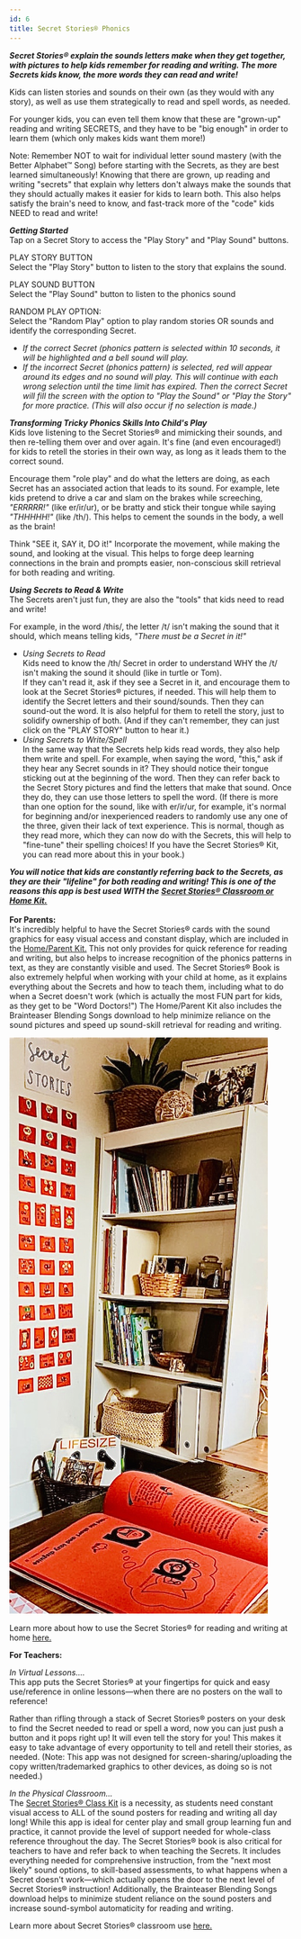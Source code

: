 ```yaml
---
id: 6
title: Secret Stories® Phonics
---
```

***Secret Stories® explain the sounds letters make when they get together, with pictures to help kids remember for reading and writing. The more Secrets kids know, the more words they can read and write!***  

Kids can listen stories and sounds on their own (as they would with any story), as well as use them strategically to read and spell words, as needed.

For younger kids, you can even tell them know that these are "grown-up" reading and writing SECRETS, and they have to be "big enough" in order to learn them (which only makes kids want them more!)

Note: Remember NOT to wait for individual letter sound mastery (with the Better Alphabet™ Song) before starting with the Secrets, as they are best learned simultaneously! Knowing that there are grown, up reading and writing "secrets" that explain why letters don't always make the sounds that they should actually makes it easier for kids to learn both. This also helps satisfy the brain's need to know, and fast-track more of the "code" kids NEED to read and write!

***Getting Started***\
Tap on a Secret Story to access the "Play Story" and "Play Sound" buttons.

PLAY STORY BUTTON\
Select the "Play Story" button to listen to the story that explains the sound.  

PLAY SOUND BUTTON\
Select the "Play Sound" button to listen to the phonics sound 

RANDOM PLAY OPTION:\
Select the "Random Play" option to play random stories OR sounds and identify the corresponding Secret. 

* *If the correct Secret (phonics pattern is selected within 10 seconds, it will be highlighted and a bell sound will play.* 
* *If the incorrect Secret (phonics pattern) is selected, red will appear around its edges and no sound will play. This will continue with each wrong selection until the time limit has expired. Then the correct Secret will fill the screen with the option to "Play the Sound" or "Play the Story" for more practice. (This will also occur if no selection is made.)*

***Transforming Tricky Phonics Skills Into Child's Play***\
Kids love listening to the Secret Stories® and mimicking their sounds, and then re-telling them over and over again. It's fine (and even encouraged!) for kids to retell the stories in their own way, as  long as it leads them to the correct sound. 

Encourage them "role play" and do what the letters are doing, as each Secret has an associated action that leads to its sound. For example, lete kids pretend to drive a car and slam on the brakes while screeching, *"ERRRRR!"* (like er/ir/ur), or be bratty and stick their tongue while saying *"THHHHH!"* (like /th/). This helps to cement the sounds in the body, a well as the brain! 

Think "SEE it, SAY it, DO it!" Incorporate the movement, while making the sound, and looking at the visual. This helps to forge deep learning connections in the brain and prompts easier, non-conscious skill retrieval for both reading and writing.

***Using Secrets to Read & Write*** \
The Secrets aren't just fun, they are also the "tools" that kids need to read and write!

For example, in the word /this/, the letter /t/ isn't making the sound that it should, which means telling kids, *"There must be a Secret in it!"*

* *Using Secrets to Read*\
  Kids need to know the /th/ Secret in order to understand WHY the /t/ isn't making the sound it should (like in turtle or Tom). \
  If they can't read it, ask if they see a Secret in it, and encourage them to look at the Secret Stories® pictures, if needed. This will help them to identify the Secret letters and their sound/sounds. Then they can sound-out the word. It is also helpful for them to retell the story, just to solidify ownership of both. (And if they can't remember, they can just click on the "PLAY STORY" button to hear it.)
* *Using Secrets to Write/Spell*\
  In the same way that the Secrets help kids read words, they also help them write and spell. For example, when saying the word, "this," ask if they hear any Secret sounds in it? They should notice their tongue sticking out at the beginning of the word. Then they can refer back to the Secret Story pictures and find the letters that make that sound. Once they do, they can use those letters to spell the word. (If there is more than one option for the sound, like with er/ir/ur, for example, it's  normal for beginning and/or inexperienced readers to randomly use any one of the three, given their lack of text experience. This is normal, though as they read more, which they can now do with the Secrets, this will help to "fine-tune" their spelling choices! If you have the Secret Stories® Kit, you can read more about this in your book.)

***You will notice that kids are constantly referring back to the Secrets, as they are their "lifeline" for both reading and writing! This is one of the reasons this app is best used WITH the*** [](https://www.thesecretstories.com/buy/)***[Secret Stories® Classroom or Home Kit.](https://www.thesecretstories.com/buy/)***\
\
**For Parents:**\
It's incredibly helpful to have the Secret Stories® cards with the sound graphics for easy visual access and constant display, which are included in the [Home/Parent Kit.](https://www.thesecretstories.com/product/parent-resource-homeschool-kit/) This not only provides for quick reference for reading and writing, but also helps to increase recognition of the phonics patterns in text, as they are constantly visible and used. The Secret Stories® Book is also extremely helpful when working with your child at home, as it explains everything about the Secrets and how to teach them, including what to do when a Secret doesn't work (which is actually the most FUN part for kids, as they get to be "Word Doctors!") The Home/Parent Kit also includes the Brainteaser Blending Songs download to help minimize reliance on the sound pictures and speed up sound-skill retrieval for reading and writing. 

![Homeschool Phonics Program for Reading](/uploads/homeschool-phonics-program-for-reading.jpg "Homeschool Phonics Secret Stories pic")

Learn more about how to use the Secret Stories® for reading and writing at home [here.](https://www.thesecretstories.com/who-needs-it/parents-homeschoolers/) 

**For Teachers:**

*In Virtual Lessons....*\
This app puts the Secret Stories® at your fingertips for quick and easy use/reference in online lessons—when there are no posters on the wall to reference! 

Rather than rifling through a stack of Secret Stories® posters on your desk to find the Secret needed to read or spell a word, now you can just push a button and it pops right up! It will even tell the story for you! This makes it easy to take advantage of every opportunity to tell and retell their stories, as needed. (Note: This app was not designed for screen-sharing/uploading the copy written/trademarked graphics to other devices, as doing so is not needed.)

*In the Physical Classroom...*\
The [Secret Stories® Class Kit](https://www.thesecretstories.com/buy/) is a necessity, as students need constant visual access to ALL of the sound posters for reading and writing all day long! While this app is ideal for center play and small group learning fun and practice, it cannot provide the level of support needed for whole-class reference throughout the day. The Secret Stories® book is also critical for teachers to have and refer back to when teaching the Secrets. It includes everything needed for comprehensive instruction, from the "next most likely" sound options, to skill-based assessments, to what happens when a Secret doesn't work—which actually opens the door to the next level of Secret Stories® instruction! Additionally, the Brainteaser Blending Songs download helps to minimize student reliance on the sound posters and increase sound-symbol automaticity for reading and writing.   

Learn more about Secret Stories® classroom use [here.](https://www.thesecretstories.com/who-needs-it/teachers/)
